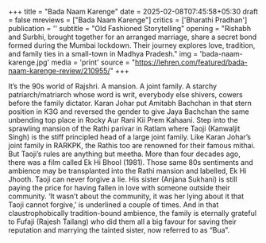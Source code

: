 +++
title = "Bada Naam Karenge"
date = 2025-02-08T07:45:58+05:30
draft = false
mreviews = ["Bada Naam Karenge"]
critics = ['Bharathi Pradhan']
publication = ''
subtitle = "Old Fashioned Storytelling"
opening = "Rishabh and Surbhi, brought together for an arranged marriage, share a secret bond formed during the Mumbai lockdown. Their journey explores love, tradition, and family ties in a small-town in Madhya Pradesh."
img = 'bada-naam-karenge.jpg'
media = 'print'
source = "https://lehren.com/featured/bada-naam-karenge-review/210955/"
+++

It’s the 90s world of Rajshri. A mansion. A joint family. A starchy patriarch/matriarch whose word is writ, everybody else shivers, cowers before the family dictator. Karan Johar put Amitabh Bachchan in that stern position in K3G and reversed the gender to give Jaya Bachchan the same unbending top place in Rocky Aur Rani Kii Prem Kahaani. Step into the sprawling mansion of the Rathi parivar in Ratlam where Taoji (Kanwaljit Singh) is the stiff principled head of a large joint family. Like Karan Johar’s joint family in RARKPK, the Rathis too are renowned for their famous mithai. But Taoji’s rules are anything but meetha. More than four decades ago, there was a film called Ek Hi Bhool (1981). Those same 80s sentiments and ambience may be transplanted into the Rathi mansion and labelled, Ek Hi Jhooth. Taoji can never forgive a lie. His sister (Anjana Sukhani) is still paying the price for having fallen in love with someone outside their community. ‘It wasn’t about the community, it was her lying about it that Taoji cannot forgive,’ is underlined a couple of times. And in that claustrophobically tradition-bound ambience, the family is eternally grateful to Fufaji (Rajesh Tailang) who did them all a big favour for saving their reputation and marrying the tainted sister, now referred to as “Bua”.
